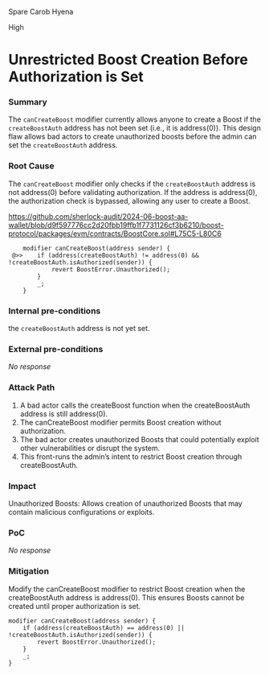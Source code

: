 Spare Carob Hyena

High

# Unrestricted Boost Creation Before Authorization is Set

### Summary

The `canCreateBoost` modifier currently allows anyone to create a Boost if the `createBoostAuth` address has not been set (i.e., it is address(0)). This design flaw allows bad actors to create unauthorized boosts before the admin can set the `createBoostAuth` address.

### Root Cause

The `canCreateBoost` modifier only checks if the `createBoostAuth` address is not address(0) before validating authorization. If the address is address(0), the authorization check is bypassed, allowing any user to create a Boost.

https://github.com/sherlock-audit/2024-06-boost-aa-wallet/blob/d9f597776cc2d20fbb19ffb1f7731126cf3b6210/boost-protocol/packages/evm/contracts/BoostCore.sol#L75C5-L80C6

```solidity
    modifier canCreateBoost(address sender) {
 @>>    if (address(createBoostAuth) != address(0) && !createBoostAuth.isAuthorized(sender)) {
            revert BoostError.Unauthorized();
        }
        _;
    }

```

### Internal pre-conditions

the `createBoostAuth` address is not yet set. 

### External pre-conditions

_No response_

### Attack Path

1. A bad actor calls the createBoost function when the createBoostAuth address is still address(0).
2. The canCreateBoost modifier permits Boost creation without authorization.
3. The bad actor creates unauthorized Boosts that could potentially exploit other vulnerabilities or disrupt the system.
4. This front-runs the admin’s intent to restrict Boost creation through createBoostAuth.

### Impact

Unauthorized Boosts: Allows creation of unauthorized Boosts that may contain malicious configurations or exploits.

### PoC

_No response_

### Mitigation

Modify the canCreateBoost modifier to restrict Boost creation when the createBoostAuth address is address(0). This ensures Boosts cannot be created until proper authorization is set.

```solidity
modifier canCreateBoost(address sender) {
    if (address(createBoostAuth) == address(0) || !createBoostAuth.isAuthorized(sender)) {
        revert BoostError.Unauthorized();
    }
    _;
}

```